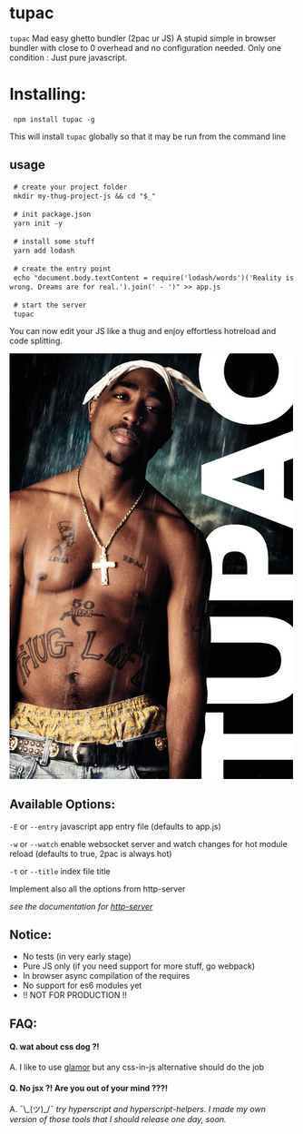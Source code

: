# tupac
`tupac` Mad easy ghetto bundler (2pac ur JS)
A stupid simple in browser bundler with close to 0 overhead
and no configuration needed.
Only one condition : Just pure javascript.


# Installing:

     npm install tupac -g

This will install `tupac` globally so that it may be run from the command line

## usage
     # create your project folder
     mkdir my-thug-project-js && cd "$_"

     # init package.json
     yarn init -y

     # install some stuff
     yarn add lodash

     # create the entry point
     echo "document.body.textContent = require('lodash/words')('Reality is wrong. Dreams are for real.').join(' - ')" >> app.js

     # start the server
     tupac

You can now edit your JS like a thug and enjoy effortless hotreload and code splitting.

![](https://github.com/kigiri/tupac/raw/master/poster.jpg)


## Available Options:
`-E` or `--entry` javascript app entry file (defaults to app.js)

`-w` or `--watch` enable websocket server and watch changes for hot module reload (defaults to true, 2pac is always hot)

`-t` or `--title` index file title

Implement also all the options from http-server

*see the documentation for [http-server](https://github.com/indexzero/http-server)*

## Notice:
  - No tests (in very early stage)
  - Pure JS only (if you need support for more stuff, go webpack)
  - In browser async compilation of the requires
  - No support for es6 modules yet
  - !! NOT FOR PRODUCTION !!

## FAQ:
#### Q. wat about css dog ?!
A. I like to use [glamor](https://github.com/threepointone/glamor) but any css-in-js alternative should do the job

#### Q. No jsx ?! Are you out of your mind ???!
A. ¯\\\_(ツ)\_/¯
*try hyperscript and hyperscript-helpers. I made my own version of those tools that I should release one day, soon.*
